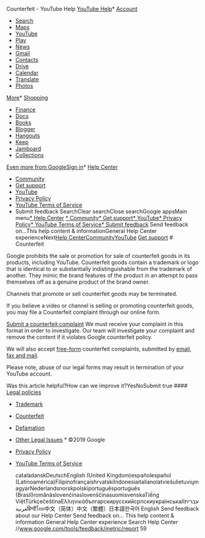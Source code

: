 Counterfeit - YouTube Help      [YouTube Help](/youtube)* [Account](https://myaccount.google.com/?utm_source=OGB&utm_medium=app)
* [Search](https://www.google.com/webhp)
* [Maps](https://maps.google.com/maps?hl=en)
* [YouTube](https://www.youtube.com/?gl=US)
* [Play](https://play.google.com/?hl=en)
* [News](https://news.google.com/nwshp?hl=en)
* [Gmail](https://mail.google.com/mail/)
* [Contacts](https://contacts.google.com/?hl=en)
* [Drive](https://drive.google.com/)
* [Calendar](https://www.google.com/calendar)
* [Translate](https://translate.google.com/?hl=en)
* [Photos](https://photos.google.com/?pageId=none)

[More](https://www.google.com/intl/en/about/products)* [Shopping](https://www.google.com/shopping?hl=en&source=og)
* [Finance](https://www.google.com/finance)
* [Docs](https://docs.google.com/document/?usp=docs_alc)
* [Books](https://books.google.com/bkshp?hl=en)
* [Blogger](https://www.blogger.com/)
* [Hangouts](https://hangouts.google.com/)
* [Keep](https://keep.google.com/)
* [Jamboard](https://jamboard.google.com/?usp=jam_ald)
* [Collections](https://www.google.com/save)

[Even more from Google](https://www.google.com/intl/en/about/products)[Sign in](https://accounts.google.com/ServiceLogin?hl=en&passive=true&continue=http://support.google.com/youtube/answer/6154227%3Fhl%3Den%26ref_topic%3D6154211)* [Help Center](https://support.google.com/youtube/)
* [Community](/youtube/community?hl=en)
* [Get support](/youtube/contactflow?hl=en)
* [YouTube](//www.youtube.com/)
* [Privacy Policy](//www.google.com/intl/en/privacy.html)
* [YouTube Terms of Service](http://youtube.com/t/terms)
* Submit feedback
SearchClear searchClose searchGoogle appsMain menu[* Help Center](/youtube/?hl=en)
[* Community](/youtube/community?hl=en)[* Get support](/youtube/contactflow?hl=en)[* YouTube](//www.youtube.com/)[* Privacy Policy](//www.google.com/intl/en/privacy.html)[* YouTube Terms of Service](http://youtube.com/t/terms)[* Submit feedback](#) Send feedback on...This help content & informationGeneral Help Center experienceNext[Help Center](/youtube/?hl=en)[Community](/youtube/community?hl=en)[YouTube](//www.youtube.com/)  [Get support](/youtube/contactflow?hl=en)         # Counterfeit

Google prohibits the sale or promotion for sale of counterfeit goods in its products, including YouTube. Counterfeit goods contain a trademark or logo that is identical to or substantially indistinguishable from the trademark of another. They mimic the brand features of the product in an attempt to pass themselves off as a genuine product of the brand owner.


Channels that promote or sell counterfeit goods may be terminated.


If you believe a video or channel is selling or promoting counterfeit goods, you may file a Counterfeit complaint through our online form.


[Submit a counterfeit complaint](https://www.youtube.com/reportingtool/counterfeit?rd=1)
We must receive your complaint in this format in order to investigate. Our team will investigate your complaint and remove the content if it violates Google counterfeit policy.


We will also accept [free-form](https://support.google.com/youtube/answer/6154219) counterfeit complaints, submitted by [email, fax and mail](https://support.google.com/youtube/answer/6154232).


Please note, abuse of our legal forms may result in termination of your YouTube account.


   Was this article helpful?How can we improve it?YesNoSubmit       true    #### [Legal policies](/youtube/topic/6154211?hl=en&ref_topic=2676378)

* [Trademark](/youtube/answer/6154218?hl=en&ref_topic=6154211)
* [Counterfeit](#)
* [Defamation](/youtube/answer/6154230?hl=en&ref_topic=6154211)
* [Other Legal Issues](/youtube/answer/6156383?hl=en&ref_topic=6154211)
         * ©2019 Google
* [Privacy Policy](//www.google.com/intl/en/privacy.html)
* [YouTube Terms of Service](http://youtube.com/t/terms)

   català‎dansk‎Deutsch‎English (United Kingdom)‎español‎español (Latinoamérica)‎Filipino‎français‎hrvatski‎Indonesia‎italiano‎latviešu‎lietuvių‎magyar‎Nederlands‎norsk‎polski‎português‎português (Brasil)‎română‎slovenčina‎slovenščina‎suomi‎svenska‎Tiếng Việt‎Türkçe‎čeština‎Ελληνικά‎български‎русский‎српски‎українська‎‏עברית‏العربيةहिन्दी‎ไทย‎中文（简体）‎中文（繁體）‎日本語‎한국어‎ English‎     Send feedback about our Help Center  Send feedback on... This help content & information General Help Center experience                             Search Help Center            //www.google.com/tools/feedback/metric/report 59                           